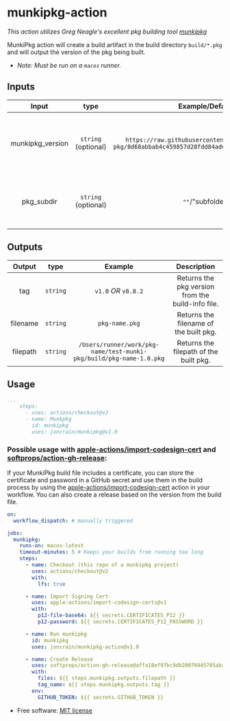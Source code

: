 # munkipkg-action

_This action utilizes Greg Neagle's excellent pkg building tool [munkipkg](https://github.com/munki/munki-pkg)_

MunkiPkg action will create a build artifact in the build directory `build/*.pkg` and will output the version of the pkg being built.

* _Note: Must be run on a `macos` runner._

## Inputs

|      Input       |        type         |                                            Example/Default                                            |                             Description                             |
| :--------------: | :-----------------: | :---------------------------------------------------------------------------------------------------: | :-----------------------------------------------------------------: |
| munkipkg_version | `string` (optional) | `https://raw.githubusercontent.com/munki/munki-pkg/8d68abbab4c459857d28fdd84ad668ec6ccdf98a/munkipkg` | Location of munkipkg script. This will be downloaded by the action. |
| pkg_subdir       | `string` (optional) | `""`/"subfolder"                                                                                      | Location of folder to pkg. Defaults to the root of the repo         |

## Outputs

|  Output  |   type   |                               Example                               |                    Description                    |
| :------: | :------: | :-----------------------------------------------------------------: | :-----------------------------------------------: |
|   tag    | `string` |                        `v1.0` *OR* `v8.8.2`                         | Returns the pkg version from the build-info file. |
| filename | `string` |                           `pkg-name.pkg`                            |      Returns the filename of the built pkg.       |
| filepath | `string` | `/Users/runner/work/pkg-name/test-munki-pkg/build/pkg-name-1.0.pkg` |      Returns the filepath of the built pkg.       |

## Usage

```yaml
...
    steps:
      - uses: actions/checkout@v2
      - name: Munkpkg
        id: munkipkg
        uses: joncrain/munkipkg@v1.0
```

### Possible usage with [apple-actions/import-codesign-cert](https://github.com/Apple-Actions/import-codesign-certs) and [softprops/action-gh-release](https://github.com/softprops/action-gh-release):

If your MunkiPkg build file includes a certificate, you can store the certificate and password in a GitHub secret and use them in the build process by using the [apple-actions/import-codesign-cert](https://github.com/Apple-Actions/import-codesign-certs) action in your workflow. You can also create a release based on the version from the build file.

```yaml
on:
  workflow_dispatch: # manually triggered

jobs:
  munkipkg:
    runs-on: macos-latest
    timeout-minutes: 5 # Keeps your builds from running too long
    steps:
      - name: Checkout (this repo of a munkipkg project)
        uses: actions/checkout@v2
        with:
          lfs: true

      - name: Import Signing Cert
        uses: apple-actions/import-codesign-certs@v1
        with:
          p12-file-base64: ${{ secrets.CERTIFICATES_P12 }}
          p12-password: ${{ secrets.CERTIFICATES_P12_PASSWORD }}

      - name: Run munkipkg
        id: munkipkg
        uses: joncrain/munkipkg-action@v1.0

      - name: Create Release
        uses: softprops/action-gh-release@affa18ef97bc9db20076945705aba8c516139abd
        with:
          files: ${{ steps.munkipkg.outputs.filepath }}
          tag_name: ${{ steps.munkipkg.outputs.tag }}
        env:
          GITHUB_TOKEN: ${{ secrets.GITHUB_TOKEN }}
```

* Free software: [MIT license](LICENSE)
